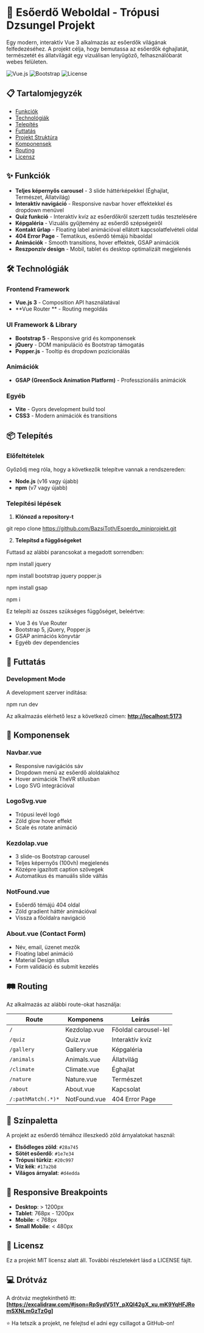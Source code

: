 # 🌿 Esőerdő Weboldal - Trópusi Dzsungel Projekt

Egy modern, interaktív Vue 3 alkalmazás az esőerdők világának felfedezéséhez. A projekt célja, hogy bemutassa az esőerdők éghajlatát, természetét és állatvilágát egy vizuálisan lenyűgöző, felhasználóbarát webes felületen.

![Vue.js](https://img.shields.io/badge/Vue.js-3.0-4FC08D?style=flat&logo=vue.js&logoColor=white)
![Bootstrap](https://img.shields.io/badge/Bootstrap-5.0-7952B3?style=flat&logo=bootstrap&logoColor=white)
![License](https://img.shields.io/badge/license-MIT-green)

## 📋 Tartalomjegyzék

- [Funkciók](#-funkciók)
- [Technológiák](#-technológiák)
- [Telepítés](#-telepítés)
- [Futtatás](#-futtatás)
- [Projekt Struktúra](#-projekt-struktúra)
- [Komponensek](#-komponensek)
- [Routing](#-routing)
- [Licensz](#-licensz)

## ✨ Funkciók

- **Teljes képernyős carousel** - 3 slide háttérképekkel (Éghajlat, Természet, Állatvilág)
- **Interaktív navigáció** - Responsive navbar hover effektekkel és dropdown menüvel
- **Quiz funkció** - Interaktív kvíz az esőerdőkről szerzett tudás tesztelésére
- **Képgaléria** - Vizuális gyűjtemény az esőerdő szépségeiről
- **Kontakt űrlap** - Floating label animációval ellátott kapcsolatfelvételi oldal
- **404 Error Page** - Tematikus, esőerdő témájú hibaoldal
- **Animációk** - Smooth transitions, hover effektek, GSAP animációk
- **Reszponzív design** - Mobil, tablet és desktop optimalizált megjelenés

## 🛠 Technológiák

### Frontend Framework
- **Vue.js 3** - Composition API használatával
- **Vue Router ** - Routing megoldás

### UI Framework & Library
- **Bootstrap 5** - Responsive grid és komponensek
- **jQuery** - DOM manipuláció és Bootstrap támogatás
- **Popper.js** - Tooltip és dropdown pozicionálás

### Animációk
- **GSAP (GreenSock Animation Platform)** - Professzionális animációk

### Egyéb
- **Vite** - Gyors development build tool
- **CSS3** - Modern animációk és transitions

## 📦 Telepítés

### Előfeltételek

Győződj meg róla, hogy a következők telepítve vannak a rendszereden:

- **Node.js** (v16 vagy újabb)
- **npm** (v7 vagy újabb)

### Telepítési lépések

1. **Klónozd a repository-t**

git repo clone https://github.com/BazsiToth/Esoerdo_miniprojekt.git

2. **Telepítsd a függőségeket**

Futtasd az alábbi parancsokat a megadott sorrendben:

npm install jquery

npm install bootstrap jquery popper.js

npm install gsap

npm i


Ez telepíti az összes szükséges függőséget, beleértve:
- Vue 3 és Vue Router
- Bootstrap 5, jQuery, Popper.js
- GSAP animációs könyvtár
- Egyéb dev dependencies

## 🚀 Futtatás

### Development Mode

A development szerver indítása:

npm run dev

Az alkalmazás elérhető lesz a következő címen: [**http://localhost:5173**](http://localhost:5173)

## 🧩 Komponensek

### Navbar.vue
- Responsive navigációs sáv
- Dropdown menü az esőerdő aloldalakhoz
- Hover animációk TheVR stílusban
- Logo SVG integrációval

### LogoSvg.vue
- Trópusi levél logó
- Zöld glow hover effekt
- Scale és rotate animáció

### Kezdolap.vue
- 3 slide-os Bootstrap carousel
- Teljes képernyős (100vh) megjelenés
- Középre igazított caption szövegek
- Automatikus és manuális slide váltás

### NotFound.vue
- Esőerdő témájú 404 oldal
- Zöld gradient háttér animációval
- Vissza a főoldalra navigáció

### About.vue (Contact Form)
- Név, email, üzenet mezők
- Floating label animáció
- Material Design stílus
- Form validáció és submit kezelés

## 🛤 Routing

Az alkalmazás az alábbi route-okat használja:

| Route | Komponens | Leírás |
|-------|-----------|--------|
| `/` | Kezdolap.vue | Főoldal carousel-lel |
| `/quiz` | Quiz.vue | Interaktív kvíz |
| `/gallery` | Gallery.vue | Képgaléria |
| `/animals` | Animals.vue | Állatvilág |
| `/climate` | Climate.vue | Éghajlat |
| `/nature` | Nature.vue | Természet |
| `/about` | About.vue | Kapcsolat |
| `/:pathMatch(.*)*` | NotFound.vue | 404 Error Page |

## 🎨 Színpaletta

A projekt az esőerdő témához illeszkedő zöld árnyalatokat használ:

- **Elsődleges zöld**: `#28a745`
- **Sötét esőerdő**: `#1e7e34`
- **Trópusi türkiz**: `#20c997`
- **Víz kék**: `#17a2b8`
- **Világos árnyalat**: `#d4edda`

## 📱 Responsive Breakpoints

- **Desktop**: > 1200px
- **Tablet**: 768px - 1200px
- **Mobile**: < 768px
- **Small Mobile**: < 480px

## 📄 Licensz

Ez a projekt MIT licensz alatt áll. További részletekért lásd a LICENSE fájlt.

## 💻 Drótváz

A drótváz megtekinthető itt: **[https://excalidraw.com/#json=RpSydV51Y_pXQl42gX_xu,mK9YqHFJRomSXNLmGzTzGg]**

⭐ Ha tetszik a projekt, ne felejtsd el adni egy csillagot a GitHub-on!





